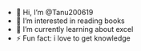 - 👋 Hi, I’m @Tanu200619
- 👀 I’m interested in reading books
- 🌱 I’m currently learning about excel
- ⚡ Fun fact: i love to get knowledge 

<!---
Tanu200619/Tanu200619 is a ✨ special ✨ repository because its `README.md` (this file) appears on your GitHub profile.
You can click the Preview link to take a look at your changes.
--->
